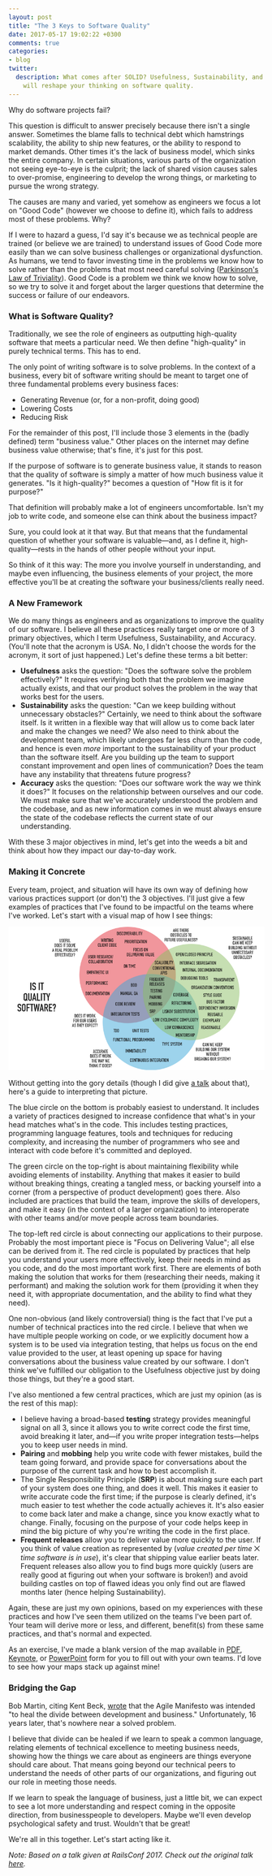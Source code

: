 ```yaml
---
layout: post
title: "The 3 Keys to Software Quality"
date: 2017-05-17 19:02:22 +0300
comments: true
categories: 
- blog
twitter:
  description: What comes after SOLID? Usefulness, Sustainability, and Accuracy
    will reshape your thinking on software quality.
---
```


Why do software projects fail?

This question is difficult to answer precisely because there isn't a single
answer.  Sometimes the blame falls to technical debt which hamstrings
scalability, the ability to ship new features, or the ability to respond to
market demands.  Other times it's the lack of business model, which sinks the
entire company.  In certain situations, various parts of the organization not
seeing eye-to-eye is the culprit; the lack of shared vision causes sales to
over-promise, engineering to develop the wrong things, or marketing to pursue
the wrong strategy.

The causes are many and varied, yet somehow as engineers we focus a lot on "Good
Code" (however we choose to define it), which fails to address most of these
problems.  Why?

<!-- more -->

If I were to hazard a guess, I'd say it's because we as technical people are
trained (or believe we are trained) to understand issues of Good Code more
easily than we can solve business challenges or organizational dysfunction.  As
humans, we tend to favor investing time in the problems we know how to solve
rather than the problems that most need careful solving ([Parkinson's Law of Triviality](https://en.wikipedia.org/wiki/Law_of_triviality)).
Good Code is a problem we think we know how to solve, so we try to solve it and
forget about the larger questions that determine the success or failure of our
endeavors.

### What is Software Quality?

Traditionally, we see the role of engineers as outputting high-quality software
that meets a particular need.  We then define "high-quality" in purely technical
terms.  This has to end.

The only point of writing software is to solve problems.  In the context of a
business, every bit of software writing should be meant to target one of three
fundamental problems every business faces:

* Generating Revenue (or, for a non-profit, doing good)
* Lowering Costs
* Reducing Risk

For the remainder of this post, I'll include those 3 elements in the (badly
defined) term "business value."  Other places on the internet may define
business value otherwise; that's fine, it's just for this post.

If the purpose of software is to generate business value, it stands to reason
that the quality of software is simply a matter of how much business value it
generates.  "Is it high-quality?" becomes a question of "How fit is it for
purpose?"

That definition will probably make a lot of engineers uncomfortable.  Isn't my
job to write code, and someone else can think about the business impact?

Sure, you could look at it that way.  But that means that the fundamental
question of whether your software is valuable&mdash;and, as I define it,
high-quality&mdash;rests in the hands of other people without your input.

So think of it this way: The more you involve yourself in understanding, and
maybe even influencing, the business elements of your project, the more
effective you'll be at creating the software your business/clients really need.

### A New Framework

We do many things as engineers and as organizations to improve the quality of
our software.  I believe all these practices really target one or more of 3
primary objectives, which I term Usefulness, Sustainability, and Accuracy.
(You'll note that the acronym is USA.  No, I didn't choose the words for the
acronym, it sort of just happened.)  Let's define these terms a bit better:

* __Usefulness__ asks the question: "Does the software solve the problem
effectively?"  It requires verifying both that the problem we imagine actually
exists, and that our product solves the problem in the way that works best for
the users.
* __Sustainability__ asks the question: "Can we keep building without
unnecessary obstacles?"  Certainly, we need to think about the software itself.
Is it written in a flexible way that will allow us to come back later and make
the changes we need?  We also need to think about the development team, which
likely undergoes far less churn than the code, and hence is even _more_
important to the sustainability of your product than the software itself.  Are
you building up the team to support constant improvement and open lines of
communication?  Does the team have any instability that threatens future
progress?
* __Accuracy__ asks the question: "Does our software work the way we think it
does?"  It focuses on the relationship between ourselves and our code.  We must
make sure that we've accurately understood the problem and the codebase, and as
new information comes in we must always ensure the state of the codebase
reflects the current state of our understanding.

With these 3 major objectives in mind, let's get into the weeds a bit and think
about how they impact our day-to-day work.

### Making it Concrete

Every team, project, and situation will have its own way of defining how various
practices support (or don't) the 3 objectives.  I'll just give a few examples of
practices that I've found to be impactful on the teams where I've worked.  Let's
start with a visual map of how I see things:

<a href="/images/USA_map_large.png" target="_blank">![Map of USA practices](/images/USA_map.png)</a>

Without getting into the gory details (though I did give [a talk](/railsconf2017)
about that), here's a guide to interpreting that picture.

The blue circle on the bottom is probably easiest to understand.  It includes a
variety of practices designed to increase confidence that what's in your head
matches what's in the code.  This includes testing practices, programming
language features, tools and techniques for reducing complexity, and increasing
the number of programmers who see and interact with code before it's committed
and deployed.

The green circle on the top-right is about maintaining flexibility while
avoiding elements of instability.  Anything that makes it easier to build
without breaking things, creating a tangled mess, or backing yourself into a
corner (from a perspective of product development) goes there.  Also included
are practices that build the team, improve the skills of developers, and make it
easy (in the context of a larger organization) to interoperate with other teams
and/or move people across team boundaries.

The top-left red circle is about connecting our applications to their purpose.
Probably the most important piece is "Focus on Delivering Value"; all else can
be derived from it.  The red circle is populated by practices that help you
understand your users more effectively, keep their needs in mind as you code,
and do the most important work first.  There are elements of both making the
solution that works for them (researching their needs, making it performant) and
making the solution work for them (providing it when they need it, with
appropriate documentation, and the ability to find what they need).

One non-obvious (and likely controversial) thing is the fact that I've put a
number of technical practices into the red circle.  I believe that when we have
multiple people working on code, or we explicitly document how a system is to be
used via integration testing, that helps us focus on the end value provided to
the user, at least opening up space for having conversations about the business
value created by our software.  I don't think we've fulfilled our obligation to
the Usefulness objective just by doing those things, but they're a good start.

I've also mentioned a few central practices, which are just my opinion (as is
the rest of this map):

* I believe having a broad-based __testing__ strategy provides meaningful signal on
all 3, since it allows you to write correct code the first time, avoid breaking
it later, and&mdash;if you write proper integration tests&mdash;helps you to
keep user needs in mind.
* __Pairing__ and __mobbing__ help you write code with fewer mistakes, build the
team going forward, and provide space for conversations about the purpose of the
current task and how to best accomplish it.
* The Single Responsibility Principle (__SRP__) is about making sure each part
of your system does one thing, and does it well.  This makes it easier to write
accurate code the first time; if the purpose is clearly defined, it's much
easier to test whether the code actually achieves it.  It's also easier to come
back later and make a change, since you know exactly what to change.  Finally,
focusing on the purpose of your code helps keep in mind the big picture of why
you're writing the code in the first place.
* __Frequent releases__ allow you to deliver value more quickly to the user.  If
you think of value creation as represented by (_value created per time_ ⨉ _time
software is in use_), it's clear that shipping value earlier beats later.
Frequent releases also allow you to find bugs more quickly (users are really
good at figuring out when your software is broken!) and avoid building castles
on top of flawed ideas you only find out are flawed months later (hence helping
Sustainability).

Again, these are just my own opinions, based on my experiences with these
practices and how I've seen them utilized on the teams I've been part of.  Your
team will derive more or less, and different, benefit(s) from these same
practices, and that's normal and expected.

As an exercise, I've made a blank version of the map available in
[PDF](/assets/railsconf-2017/exercise.pdf),
[Keynote](/assets/railsconf-2017/exercise.key), or
[PowerPoint](/assets/railsconf-2017/exercise.pptx) form for you to fill out with
your own teams.  I'd love to see how your maps stack up against mine!

### Bridging the Gap

Bob Martin, citing Kent Beck, [wrote](https://8thlight.com/blog/uncle-bob/2014/03/28/The-Corruption-of-Agile.html)
that the Agile Manifesto was intended "to heal the divide between development
and business."  Unfortunately, 16 years later, that's nowhere near a solved
problem.

I believe that divide can be healed if we learn to speak a common language,
relating elements of technical excellence to meeting business needs, showing how
the things we care about as engineers are things everyone should care about.
That means going beyond our technical peers to understand the needs of other
parts of our organizations, and figuring out our role in meeting those needs.

If we learn to speak the language of business, just a little bit, we can expect
to see a lot more understanding and respect coming in the opposite direction,
from businesspeople to developers.  Maybe we'll even develop psychological
safety and trust.  Wouldn't that be great!

We're all in this together.  Let's start acting like it.

_Note: Based on a talk given at RailsConf 2017. Check out the original
talk [here](/railsconf2017)._
